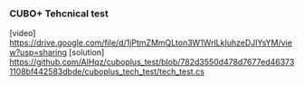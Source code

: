 ### CUBO+ Tehcnical test
[video] https://drive.google.com/file/d/1jPtmZMmQLton3W1WrlLkIuhzeDJlYsYM/view?usp=sharing
[solution] https://github.com/AlHqz/cuboplus_test/blob/782d3550d478d7677ed463731108bf442583dbde/cuboplus_tech_test/tech_test.cs
